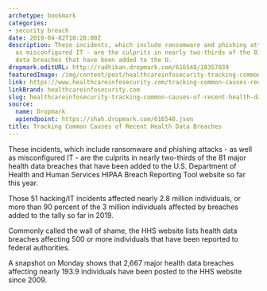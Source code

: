 ```yaml
---
archetype: bookmark
categories:
- security breach
date: 2019-04-02T10:28:00Z
description: These incidents, which include ransomware and phishing attacks - as well
  as misconfigured IT - are the culprits in nearly two-thirds of the 81 major health
  data breaches that have been added to the U.
dropmark.editURL: http://radhikan.dropmark.com/616548/18357039
featuredImage: /img/content/post/healthcareinfosecurity-tracking-common-causes-of-recent-health-data-breaches.jpg
link: https://www.healthcareinfosecurity.com/tracking-common-causes-recent-health-data-breaches-a-12307
linkBrand: healthcareinfosecurity.com
slug: healthcareinfosecurity-tracking-common-causes-of-recent-health-data-breaches
source:
  name: Dropmark
  apiendpoint: https://shah.dropmark.com/616548.json
title: Tracking Common Causes of Recent Health Data Breaches
---
```

These incidents, which include ransomware and phishing attacks - as well as misconfigured IT - are the culprits in nearly two-thirds of the 81 major health data breaches that have been added to the U.S. Department of Health and Human Services HIPAA Breach Reporting Tool website so far this year.

Those 51 hacking/IT incidents affected nearly 2.8 million individuals, or more than 90 percent of the 3 million individuals affected by breaches added to the tally so far in 2019.

Commonly called the wall of shame, the HHS website lists health data breaches affecting 500 or more individuals that have been reported to federal authorities.

A snapshot on Monday shows that 2,667 major health data breaches affecting nearly 193.9 individuals have been posted to the HHS website since 2009.


